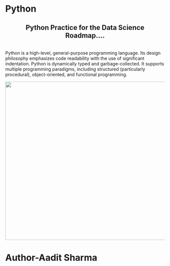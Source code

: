 # Python
<h2 align='center'>Python Practice for the Data Science Roadmap....</h2>
<p>
  <br/>
  Python is a high-level, general-purpose programming language. Its design philosophy emphasizes code readability with the use of significant indentation.
  Python is dynamically typed and garbage-collected. It supports multiple programming paradigms, including structured (particularly procedural), object-oriented, and functional       programming. 
  
</p>
<img src='https://th.bing.com/th/id/OIP.dJToM1TiZiJA0GYwzDHwjQAAAA?rs=1&pid=ImgDetMain' align='center' width=600 height=500>
<br/><h1>Author-Aadit Sharma</h1>
